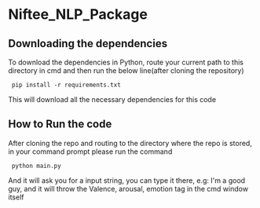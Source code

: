 # Niftee_NLP_Package
<h2> Downloading the dependencies</h2>
<p>To download the dependencies in Python, route your current path to this directory in cmd and then run the below line(after cloning the repository)</p>
<code> pip install -r requirements.txt </code>
<p> This will download all the necessary dependencies for this code</p>
<h2> How to Run the code</h2>
<p> After cloning the repo and routing to the directory where the repo is stored, in your command prompt please run the command </p>
<code> python main.py </code>
<p>And it will ask you for a input string, you can type it there, e.g: I'm a good guy, and it will throw the Valence, arousal, emotion tag in the cmd window itself</p>
